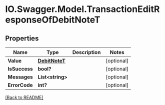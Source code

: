# IO.Swagger.Model.TransactionEditResponseOfDebitNoteT
## Properties

Name | Type | Description | Notes
------------ | ------------- | ------------- | -------------
**Value** | [**DebitNoteT**](DebitNoteT.md) |  | [optional] 
**IsSuccess** | **bool?** |  | [optional] 
**Messages** | **List&lt;string&gt;** |  | [optional] 
**ErrorCode** | **int?** |  | [optional] 

 [[Back to README]](../README.md)

